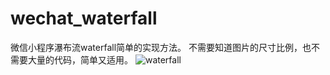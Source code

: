 # wechat_waterfall
微信小程序瀑布流waterfall简单的实现方法。
不需要知道图片的尺寸比例，也不需要大量的代码，简单又适用。
![waterfall](https://upload-images.jianshu.io/upload_images/18688415-39333d55f94bc31e.gif?imageMogr2/auto-orient/strip%7CimageView2/2/w/348/format/webp)
